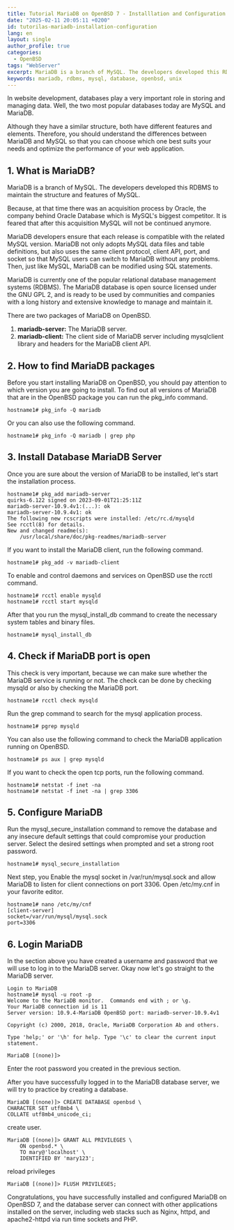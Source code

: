 ```yaml
---
title: Tutorial MariaDB on OpenBSD 7 - Installlation and Configuration
date: "2025-02-11 20:05:11 +0200"
id: tutorilas-mariadb-installation-configuration
lang: en
layout: single
author_profile: true
categories:
  - OpenBSD
tags: "WebServer"
excerpt: MariaDB is a branch of MySQL. The developers developed this RDBMS to maintain the structure and features of MySQL
keywords: mariadb, rdbms, mysql, database, openbsd, unix
---
```


In website development, databases play a very important role in storing and managing data. Well, the two most popular databases today are MySQL and MariaDB.

Although they have a similar structure, both have different features and elements. Therefore, you should understand the differences between MariaDB and MySQL so that you can choose which one best suits your needs and optimize the performance of your web application.

## 1. What is MariaDB?
MariaDB is a branch of MySQL. The developers developed this RDBMS to maintain the structure and features of MySQL.

Because, at that time there was an acquisition process by Oracle, the company behind Oracle Database which is MySQL's biggest competitor. It is feared that after this acquisition MySQL will not be continued anymore.

MariaDB developers ensure that each release is compatible with the related MySQL version. MariaDB not only adopts MySQL data files and table definitions, but also uses the same client protocol, client API, port, and socket so that MySQL users can switch to MariaDB without any problems. Then, just like MySQL, MariaDB can be modified using SQL statements.

MariaDB is currently one of the popular relational database management systems (RDBMS). The MariaDB database is open source licensed under the GNU GPL 2, and is ready to be used by communities and companies with a long history and extensive knowledge to manage and maintain it.

There are two packages of MariaDB on OpenBSD.
1.  **mariadb-server:**  The MariaDB server.
2.  **mariadb-client:**  The client side of MariaDB server including mysqlclient library and headers for the MariaDB client API.

## 2. How to find MariaDB packages
Before you start installing MariaDB on OpenBSD, you should pay attention to which version you are going to install. To find out all versions of MariaDB that are in the OpenBSD package you can run the pkg_info command.

```
hostname1# pkg_info -Q mariadb
```

Or you can also use the following command.

```
hostname1# pkg_info -Q mariadb | grep php
```

## 3. Install Database MariaDB Server
Once you are sure about the version of MariaDB to be installed, let's start the installation process.

```
hostname1# pkg_add mariadb-server
quirks-6.122 signed on 2023-09-01T21:25:11Z
mariadb-server-10.9.4v1:(...): ok
mariadb-server-10.9.4v1: ok
The following new rcscripts were installed: /etc/rc.d/mysqld
See rcctl(8) for details.
New and changed readme(s):
	/usr/local/share/doc/pkg-readmes/mariadb-server
```

If you want to install the MariaDB client, run the following command.

```
hostname1# pkg_add -v mariadb-client
```

To enable and control daemons and services on OpenBSD use the rcctl command.

```
hostname1# rcctl enable mysqld
hostname1# rcctl start mysqld
```

After that you run the mysql_install_db command to create the necessary system tables and binary files.

```
hostname1# mysql_install_db
```

## 4. Check if MariaDB port is open
This check is very important, because we can make sure whether the MariaDB service is running or not. The check can be done by checking mysqld or also by checking the MariaDB port.

```
hostname1# rcctl check mysqld
```

Run the grep command to search for the mysql application process.

```
hostname1# pgrep mysqld
```

You can also use the following command to check the MariaDB application running on OpenBSD.

```
hostname1# ps aux | grep mysqld
```

If you want to check the open tcp ports, run the following command.

```
hostname1# netstat -f inet -na
hostname1# netstat -f inet -na | grep 3306
```

## 5. Configure MariaDB
Run the mysql_secure_installation command to remove the database and any insecure default settings that could compromise your production server. Select the desired settings when prompted and set a strong root password.

```
hostname1# mysql_secure_installation
```

Next step, you Enable the mysql socket in /var/run/mysql.sock and allow MariaDB to listen for client connections on port 3306. Open /etc/my.cnf in your favorite editor.

```
hostname1# nano /etc/my/cnf
[client-server]
socket=/var/run/mysql/mysql.sock
port=3306
```

## 6. Login MariaDB
In the section above you have created a username and password that we will use to log in to the MariaDB server. Okay now let's go straight to the MariaDB server.

```
Login to MariaDB
hostname1# mysql -u root -p
Welcome to the MariaDB monitor.  Commands end with ; or \g.
Your MariaDB connection id is 11
Server version: 10.9.4-MariaDB OpenBSD port: mariadb-server-10.9.4v1

Copyright (c) 2000, 2018, Oracle, MariaDB Corporation Ab and others.

Type 'help;' or '\h' for help. Type '\c' to clear the current input statement.

MariaDB [(none)]>
```

Enter the root password you created in the previous section.

After you have successfully logged in to the MariaDB database server, we will try to practice by creating a database.

```
MariaDB [(none)]> CREATE DATABASE openbsd \
CHARACTER SET utf8mb4 \
COLLATE utf8mb4_unicode_ci;
```

create user.

```
MariaDB [(none)]> GRANT ALL PRIVILEGES \
    ON openbsd.* \
    TO mary@'localhost' \
    IDENTIFIED BY 'mary123';
```

reload privileges

```
MariaDB [(none)]> FLUSH PRIVILEGES;
```

Congratulations, you have successfully installed and configured MariaDB on OpenBSD 7, and the database server can connect with other applications installed on the server, including web stacks such as Nginx, httpd, and apache2-httpd via run time sockets and PHP.
